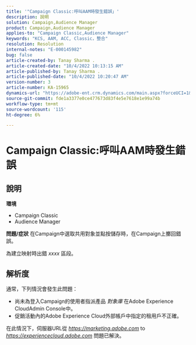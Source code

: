 ```yaml
---
title: '"Campaign Classic:呼叫AAM時發生錯誤」'
description: 說明
solution: Campaign,Audience Manager
product: Campaign,Audience Manager
applies-to: "Campaign Classic,Audience Manager"
keywords: "KCS, AAM, ACC, Classic，整合"
resolution: Resolution
internal-notes: "E-000145982"
bug: false
article-created-by: Tanay Sharma .
article-created-date: "10/4/2022 10:13:15 AM"
article-published-by: Tanay Sharma .
article-published-date: "10/4/2022 10:20:47 AM"
version-number: 3
article-number: KA-15965
dynamics-url: "https://adobe-ent.crm.dynamics.com/main.aspx?forceUCI=1&pagetype=entityrecord&etn=knowledgearticle&id=a5fa2f27-cd43-ed11-bba2-0022480868ff"
source-git-commit: fde1a3377e0ce477673d83f4e5e7618e1e99a74b
workflow-type: tm+mt
source-wordcount: '115'
ht-degree: 6%

---
```


# Campaign Classic:呼叫AAM時發生錯誤

## 說明

<b>環境</b>
- Campaign Classic
- Audience Manager



<b>問題/症狀</b>
在Campaign中選取共用對象並點按儲存時，在Campaign上擲回錯誤。

為建立映射時出錯 *xxxx* 區段。


## 解析度


通常，下列情況會發生此問題：

- 尚未為登入Campaign的使用者指派產品 *對象庫* 在Adobe Experience CloudAdmin Console中。
- 促銷活動內的Adobe Experience Cloud外部帳戶中指定的租用戶不正確。


在此情況下，伺服器URL從 *https://marketing.adobe.com* to *https://experiencecloud.adobe.com* 問題已解決。
